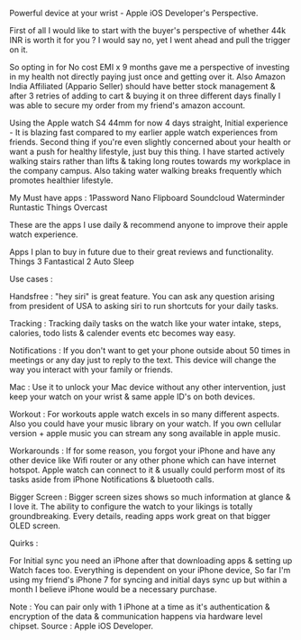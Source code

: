 Powerful device at your wrist - Apple iOS Developer's Perspective.

First of all I would like to start with the buyer's perspective of whether 44k INR is worth it for you ?
I would say no, yet I went ahead and pull the trigger on it.

So opting in for No cost EMI x 9 months gave me a perspective of investing in my health not directly paying just once and getting over it.
Also Amazon India Affiliated (Appario Seller) should have better stock management & after 3 retries of adding to cart & buying it on three different days finally I was able to secure my order from my friend's amazon account.

Using the Apple watch S4 44mm for now 4 days straight, Initial experience - It is blazing fast compared to my earlier apple watch experiences from friends.
Second thing if you're even slightly concerned about your health or want a push for healthy lifestyle, just buy this thing.
I have started actively walking stairs rather than lifts & taking long routes towards my workplace in the company campus. Also taking water walking breaks frequently which promotes healthier lifestyle.

My Must have apps :
1Password
Nano
Flipboard
Soundcloud
Waterminder
Runtastic
Things
Overcast

These are the apps I use daily & recommend anyone to improve their apple watch experience.

Apps I plan to buy in future due to their great reviews and functionality.
Things 3
Fantastical 2
Auto Sleep

Use cases :

Handsfree : "hey siri" is great feature. You can ask any question arising from president of USA to asking siri to run shortcuts for your daily tasks.

Tracking : Tracking daily tasks on the watch like your water intake, steps, calories, todo lists & calender events etc becomes way easy.

Notifications : If you don't want to get your phone outside about 50 times in meetings or any day just to reply to the text. This device will change the way you interact with your family or friends.

Mac : Use it to unlock your Mac device without any other intervention, just keep your watch on your wrist & same apple ID's on both devices.

Workout : For workouts apple watch excels in so many different aspects. Also you could have your music library on your watch. If you own cellular version + apple music you can stream any song available in apple music.

Workarounds : If for some reason, you forgot your iPhone and have any other device like Wifi router or any other phone which can have internet hotspot. Apple watch can connect to it & usually could perform most of its tasks aside from iPhone Notifications & bluetooth calls.

Bigger Screen : Bigger screen sizes shows so much information at glance & I love it. The ability to configure the watch to your likings is totally groundbreaking. Every details, reading apps work great on that bigger OLED screen.

Quirks :

For Initial sync you need an iPhone after that downloading apps & setting up Watch faces too.
Everything is dependent on your iPhone device, So far I'm using my friend's iPhone 7 for syncing and initial days sync up but within a month I believe iPhone would be a necessary purchase.

Note : You can pair only with 1 iPhone at a time as it's authentication & encryption of the data & communication happens via hardware level chipset. Source : Apple iOS Developer.